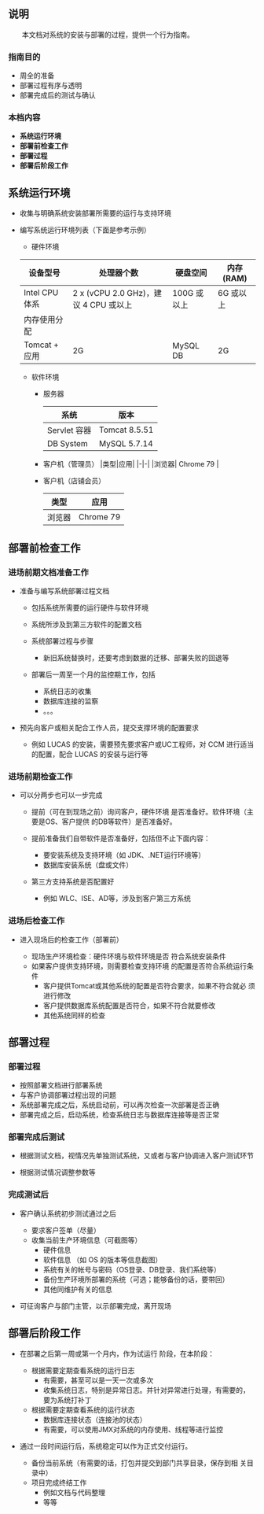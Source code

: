 
## 说明 ##

　　本文档对系统的安装与部署的过程，提供一个行为指南。

### 指南目的 ###

 + 周全的准备
 + 部署过程有序与透明
 + 部署完成后的测试与确认

### 本档内容 ###

 + **系统运行环境**
 + **部署前检查工作**
 + **部署过程**
 + **部署后阶段工作**

## 系统运行环境 ##

 + 收集与明确系统安装部署所需要的运行与支持环境

 + 编写系统运行环境列表（下面是参考示例）

    - 硬件环境

    |设备型号 | 处理器个数 | 硬盘空间 | 内存 (RAM) |
    |-|-|-|-|
    |Intel CPU 体系 | 2 x (vCPU 2.0 GHz)，建议 4 CPU 或以上 | 100G 或以上 | 6G 或以上 |
    |内存使用分配|
    |Tomcat + 应用| 2G | MySQL DB | 2G |

    - 软件环境

        + 服务器

          | 系统 | 版本 |
          |-|-|
          |Servlet 容器 | Tomcat 8.5.51 | JDK | JDK 8u223 |
          | DB System   | MySQL 5.7.14        | OS | Windows Server 2012 R2 |

        + 客户机（管理员）
          |类型|应用|
          |-|-|
          |浏览器| Chrome 79 |

      + 客户机（店铺会员）

          |类型|应用|
          |-|-|
          |浏览器| Chrome 79 |

## 部署前检查工作 ##

### 进场前期文档准备工作

 + 准备与编写系统部署过程文档 

    - 包括系统所需要的运行硬件与软件环境 
    - 系统所涉及到第三方软件的配置文档 
    - 系统部署过程与步骤 
        + 新旧系统替换时，还要考虑到数据的迁移、部署失败的回退等 

    - 部署后一周至一个月的监控期工作，包括
        + 系统日志的收集 
        + 数据库连接的监察 
        + 。。。

 + 预先向客户或相关配合工作人员，提交支撑环境的配置要求
    - 例如 LUCAS 的安装，需要预先要求客户或UC工程师，对 CCM 进行适当的配置，配合 LUCAS 的安装与运行等

### 进场前期检查工作 ###

 + 可以分两步也可以一步完成

    - 提前（可在到现场之前）询问客户，硬件环境 是否准备好。软件环境（主要是OS、客户提供 的DB等软件）是否准备好。 
    - 提前准备我们自带软件是否准备好，包括但不止下面内容： 
        + 要安装系统及支持环境（如 JDK、.NET运行环境等） 
        + 数据库安装系统（盘或文件） 
    
    - 第三方支持系统是否配置好 
        + 例如 WLC、ISE、AD等，涉及到客户第三方系统

### 进场后检查工作 ###

 + 进入现场后的检查工作（部署前）

    - 现场生产环境检查：硬件环境与软件环境是否 符合系统安装条件 
    - 如果客户提供支持环境，则需要检查支持环境 的配置是否符合系统运行条件 
        + 客户提供Tomcat或其他系统的配置是否符合要求，如果不符合就必 须进行修改 
        + 客户提供数据库系统配置是否符合，如果不符合就要修改
        + 其他系统同样的检查

## 部署过程 ##

### 部署过程 ###

 + 按照部署文档进行部署系统 
 + 与客户协调部署过程出现的问题 
 + 系统部署完成之后，系统启动前，可以再次检查一次部署是否正确 
 + 部署完成之后，启动系统，检查系统日志与数据库连接等是否正常

### 部署完成后测试 ###

 + 根据测试文档，视情况先单独测试系统，又或者与客户协调进入客户测试环节

 + 根据测试情况调整参数等

### 完成测试后 ###

 + 客户确认系统初步测试通过之后 
    - 要求客户签单（尽量）
    - 收集当前生产环境信息（可截图等）
        + 硬件信息
        + 软件信息 （如 OS 的版本等信息截图）
        + 系统有关的帐号与密码（OS登录、DB登录、我们系统等）
        + 备份生产环境所部署的系统（可选；能够备份的话，要带回）
        + 其他同维护有关的信息

 + 可征询客户与部门主管，以示部署完成，离开现场

## 部署后阶段工作 ##

 + 在部署之后第一周或第一个月内，作为试运行 阶段，在本阶段：

    - 根据需要定期查看系统的运行日志
        + 有需要，甚至可以是一天一次或多次 
        + 收集系统日志，特别是异常日志。并针对异常进行处理，有需要的，要为系统打补丁 
    - 根据需要定期查看系统的运行状态 
        + 数据库连接状态（连接池的状态） 
        + 有需要，可以使用JMX对系统的内存使用、线程等进行监控

 + 通过一段时间运行后，系统稳定可以作为正式交付运行。
  
    - 备份当前系统（有需要的话，打包并提交到部门共享目录，保存到相 关目录中）
    - 项目完成终结工作
        + 例如文档与代码整理
        + 等等

